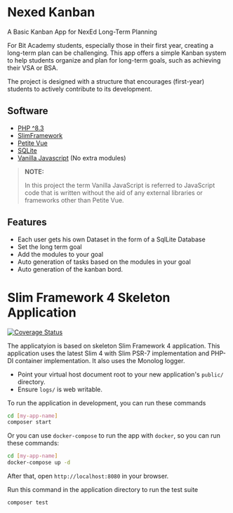 # Nexed Kanban
A Basic Kanban App for NexEd Long-Term Planning

For Bit Academy students, especially those in their first year, creating a long-term plan can be challenging. This app offers a simple Kanban system to help students organize and plan for long-term goals, such as achieving their VSA or BSA.

The project is designed with a structure that encourages (first-year) students to actively contribute to its development.

## Software

- [PHP ^8.3](https://www.php.net/archive/2024.php#2024-09-26-1)
- [SlimFramework](https://www.slimframework.com/)
- [Petite Vue](https://github.com/vuejs/petite-vue)
- [SQLite](https://www.sqlite.org/)
- [Vanilla Javascript](https://developer.mozilla.org/) (No extra modules)

> **NOTE:**
> 
> In this project the term Vanilla JavaScript is referred to JavaScript code that is written without the aid of any external libraries or frameworks other than Petite Vue. 
 
## Features
- Each user gets his own Dataset in the form of a SqlLite Database
- Set the long term goal
- Add the modules to your goal
- Auto generation of tasks based on the modules in your goal
- Auto generation of the kanban bord.


# Slim Framework 4 Skeleton Application

[![Coverage Status](https://coveralls.io/repos/github/slimphp/Slim-Skeleton/badge.svg?branch=master)](https://coveralls.io/github/slimphp/Slim-Skeleton?branch=master)

The applicatyion is based on skeleton Slim Framework 4 application. This application uses the latest Slim 4 with Slim PSR-7 implementation and PHP-DI container implementation. It also uses the Monolog logger.

* Point your virtual host document root to your new application's `public/` directory.
* Ensure `logs/` is web writable.

To run the application in development, you can run these commands 

```bash
cd [my-app-name]
composer start
```

Or you can use `docker-compose` to run the app with `docker`, so you can run these commands:
```bash
cd [my-app-name]
docker-compose up -d
```
After that, open `http://localhost:8080` in your browser.

Run this command in the application directory to run the test suite

```bash
composer test
```


